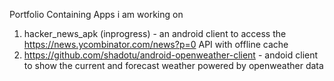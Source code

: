 
Portfolio Containing Apps i am working on

1. hacker_news_apk (inprogress) - an android client to access the https://news.ycombinator.com/news?p=0 API with offline cache
2. https://github.com/shadotu/android-openweather-client - andoid client to show the current and forecast weather powered by openweather data

